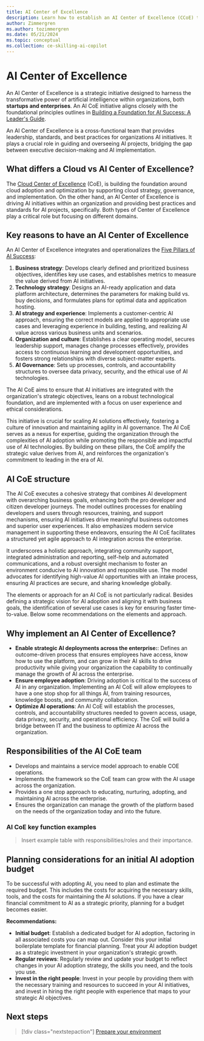 ```yaml
---
title: AI Center of Excellence
description: Learn how to establish an AI Center of Excellence (CCoE) to drive AI adoption on Azure in your organization.
author: Zimmergren
ms.author: tozimmergren
ms.date: 05/21/2024
ms.topic: conceptual
ms.collection: ce-skilling-ai-copilot
---
```


# AI Center of Excellence

An AI Center of Excellence is a strategic initiative designed to harness the transformative power of artificial intelligence within organizations, both **startups and enterprises**. An AI CoE initiative aligns closely with the foundational principles outlines in [Building a Foundation for AI Success: A Leader's Guide](https://info.microsoft.com/ww-landing-building-a-foundation-for-ai-success.html).

An AI Center of Excellence is a cross-functional team that provides leadership, standards, and best practices for organizations AI initiatives. It plays a crucial role in guiding and overseeing AI projects, bridging the gap between executive decision-making and AI implementation.

## What differs a Cloud vs AI Center of Excellence?

The [Cloud Center of Excellence](/azure/cloud-adoption-framework/organize/cloud-center-of-excellence) (CoE), is building the foundation around cloud adoption and optimization by supporting cloud strategy, governance, and implementation. On the other hand, an AI Center of Excellence is driving AI initiatives within an organization and providing best practices and standards for AI projects, specifically. Both types of Center of Excellence play a critical role but focusing on different domains.

## Key reasons to have an AI Center of Excellence

An AI Center of Excellence integrates and operationalizes the [Five Pillars of AI Success](https://info.microsoft.com/ww-landing-building-a-foundation-for-ai-success.html):

1. **Business strategy**: Develops clearly defined and prioritized business objectives, identifies key use cases, and establishes metrics to measure the value derived from AI initiatives.
1. **Technology strategy**: Designs an AI-ready application and data platform architecture, determines the parameters for making build vs. buy decisions, and formulates plans for optimal data and application hosting.
1. **AI strategy and experience**: Implements a customer-centric AI approach, ensuring the correct models are applied to appropriate use cases and leveraging experience in building, testing, and realizing AI value across various business units and scenarios.
1. **Organization and culture**: Establishes a clear operating model, secures leadership support, manages change processes effectively, provides access to continuous learning and development opportunities, and fosters strong relationships with diverse subject-matter experts.
1. **AI Governance**: Sets up processes, controls, and accountability structures to oversee data privacy, security, and the ethical use of AI technologies.

The AI CoE aims to ensure that AI initiatives are integrated with the organization's strategic objectives, leans on a robust technological foundation, and are implemented with a focus on user experience and ethical considerations.

This initiative is crucial for scaling AI solutions effectively, fostering a culture of innovation and maintaining agility in AI governance. The AI CoE serves as a nexus for expertise, guiding the organization through the complexities of AI adoption while promoting the responsible and impactful use of AI technologies. By building on these pillars, the CoE amplify the strategic value derives from AI, and reinforces the organization's commitment to leading in the era of AI.

## AI CoE structure

The AI CoE executes a cohesive strategy that combines AI development with overarching business goals, enhancing both the pro developer and citizen developer journeys. The model outlines processes for enabling developers and users through resources, training, and support mechanisms, ensuring AI initiatives drive meaningful business outcomes and superior user experiences. It also emphasizes modern service management in supporting these endeavors, ensuring the AI CoE facilitates a structured yet agile approach to AI integration across the enterprise.

It underscores a holistic approach, integrating community support, integrated administration and reporting, self-help and automated communications, and a robust oversight mechanism to foster an environment conducive to AI innovation and responsible use. The model advocates for identifying high-value AI opportunities with an intake process, ensuring AI practices are secure, and sharing knowledge globally.

The elements or approach for an AI CoE is not particularly radical. Besides defining a strategic vision for AI adoption and aligning it with business goals, the identification of several use cases is key for ensuring faster time-to-value. Below some recommendations on the elements and approach.

## Why implement an AI Center of Excellence?

- **Enable strategic AI deployments across the enterprise:**: Defines an outcome-driven process that ensures employees have access, know how to use the platform, and can grow in their AI skills to drive productivity while giving your organization the capability to continually manage the growth of AI across the enterprise.
- **Ensure employee adoption**: Driving adoption is critical to the success of AI in any organization. Implementing an AI CoE will allow employees to have a one stop shop for all things AI, from training resources, knowledge boosts, and community collaboration.
- **Optimize AI operations**: An AI CoE will establish the processes, controls, and accountability structures needed to govern access, usage, data privacy, security, and operational efficiency. The CoE will build a bridge between IT and the business to optimize AI across the organization.

## Responsibilities of the AI CoE team

- Develops and maintains a service model approach to enable COE operations.
- Implements the framework so the CoE team can grow with the AI usage across the organization.
- Provides a one stop approach to educating, nurturing, adopting, and maintaining AI across the enterprise.
- Ensures the organization can manage the growth of the platform based on the needs of the organization today and into the future.

### AI CoE key function examples

> Insert example table with responsibilities/roles and their importance.

## Planning considerations for an initial AI adoption budget

To be successful with adopting AI, you need to plan and estimate the required budget. This includes the costs for acquiring the necessary skills, tools, and the costs for maintaining the AI solutions. If you have a clear financial commitment to AI as a strategic priority, planning for a budget becomes easier.

**Recommendations:**

- **Initial budget**: Establish a dedicated budget for AI adoption, factoring in all associated costs you can map out. Consider this your initial boilerplate template for financial planning. Treat your AI adoption budget as a strategic investment in your organization's strategic growth.
- **Regular reviews**: Regularly review and update your budget to reflect changes in your AI adoption strategy, the skills you need, and the tools you use.
- **Invest in the right people**: Invest in your people by providing them with the necessary training and resources to succeed in your AI initiatives, and invest in hiring the right people with experience that maps to your strategic AI objectives.

## Next steps

> [!div class="nextstepaction"]
> [Prepare your environment](./ready.md)

